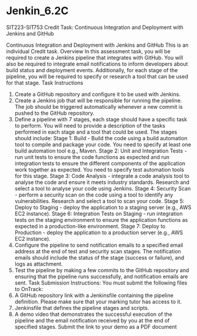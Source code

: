 # Jenkin_6.2C
SIT223-SIT753 Credit Task: Continuous Integration and Deployment with Jenkins and GitHub


Continuous Integration and Deployment
with Jenkins and GitHub
This is an individual Credit task.
Overview
In this assessment task, you will be required to create a Jenkins pipeline that integrates with
GitHub. You will also be required to integrate email notifications to inform developers about
build status and deployment events. Additionally, for each stage of the pipeline, you will be
required to specify or research a tool that can be used for that stage.
Task Instructions
1. Create a GitHub repository and configure it to be used with Jenkins.
2. Create a Jenkins job that will be responsible for running the pipeline. The job should
be triggered automatically whenever a new commit is pushed to the GitHub
repository.
3. Define a pipeline with 7 stages, each stage should have a specific task to perform. You
will need to provide a description of the tasks performed in each stage and a tool that
could be used. The stages should include:
Stage 1: Build - Build the code using a build automation tool to compile and package
your code. You need to specify at least one build automation tool e.g., Maven.
Stage 2: Unit and Integration Tests - run unit tests to ensure the code functions as
expected and run integration tests to ensure the different components of the
application work together as expected. You need to specify test automation tools for
this stage.
Stage 3: Code Analysis - integrate a code analysis tool to analyse the code and ensure
it meets industry standards. Research and select a tool to analyse your code using
Jenkins.
Stage 4: Security Scan - perform a security scan on the code using a tool to identify
any vulnerabilities. Research and select a tool to scan your code.
Stage 5: Deploy to Staging - deploy the application to a staging server (e.g., AWS EC2
instance).
Stage 6: Integration Tests on Staging - run integration tests on the staging
environment to ensure the application functions as expected in a production-like
environment.
Stage 7: Deploy to Production - deploy the application to a production server (e.g.,
AWS EC2 instance).
4. Configure the pipeline to send notification emails to a specified email address at the
end of test and security scan stages. The notification emails should include the status
of the stage (success or failure), and logs as attachment.
5. Test the pipeline by making a few commits to the GitHub repository and ensuring that
the pipeline runs successfully, and notification emails are sent.
Task Submission Instructions:
You must submit the following files to OnTrack:
1. A GitHub repository link with a Jenkinsfile containing the pipeline definition. Please
make sure that your marking tutor has access to it.
2. Jenkinsfile that defines the pipeline stages and scripts.
3. A demo video that demonstrates the successful execution of the pipeline and the
email notification received by you at the end of specified stages. Submit the link to
your demo as a PDF document
